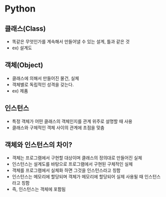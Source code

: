 # Python

## 클래스(Class)
* 똑같은 무엇인가를 계속해서 만들어낼 수 있는 설계, 틀과 같은 것
* ex) 설계도

## 객체(Object)
* 클래스에 의해서 만들어진 물건, 실체
* 객체별로 독립적인 성격을 갖는다.
* ex) 제품

## 인스턴스
* 특정 객체가 어떤 클래스의 객체인지를 관계 위주로 설명할 때 사용
* 클래스와 구체적인 객체 사이의 관계에 초점을 맞춤


## 객체와 인스턴스의 차이?
* 객체는 프로그램에서 구현할 대상이며 클래스의 정의대로 만들어진 실체
* 인스턴스는 설계도를 바탕으로 프로그램에서 구현된 구체적인 실체
* 객체를 프로그램에서 실체화 하면 그것을 인스턴스라고 칭함
* 인스턴스는 메모리에 할당되며 객체가 메모리에 할당되어 실제 사용될 때 인스턴스라고 칭함
* 즉, 인스턴스는 객체에 포함됨
